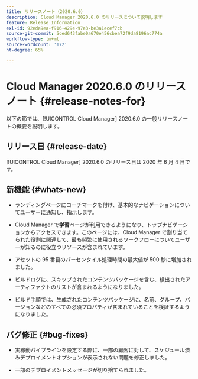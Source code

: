 ```yaml
---
title: リリースノート（2020.6.0）
description: Cloud Manager 2020.6.0 のリリースについて説明します
feature: Release Information
exl-id: 92eda9ea-f916-429e-97e3-be3a1ecef7cb
source-git-commit: 5ced643fabe0a670e456cbea72f9da8196ac774a
workflow-type: tm+mt
source-wordcount: '172'
ht-degree: 65%

---
```


# Cloud Manager 2020.6.0 のリリースノート {#release-notes-for}

以下の節では、[!UICONTROL Cloud Manager] 2020.6.0 の一般リリースノートの概要を説明します。

## リリース日 {#release-date}

[!UICONTROL Cloud Manager] 2020.6.0 のリリース日は 2020 年 6 月 4 日です。

## 新機能 {#whats-new}

* ランディングページにコーチマークを付け、基本的なナビゲーションについてユーザーに通知し、指示します。

* Cloud Manager で&#x200B;**学習**&#x200B;ページが利用できるようになり、トップナビゲーションからアクセスできます。このページには、Cloud Manager で割り当てられた役割に関連して、最も頻繁に使用されるワークフローについてユーザーが知るのに役立つリソースが含まれています。

* アセットの 95 番目のパーセンタイル処理時間の最大値が 500 秒に増加されました。

* ビルドログに、スキップされたコンテンツパッケージを含む、検出されたアーティファクトのリストが含まれるようになりました。

* ビルド手順では、生成されたコンテンツパッケージに、名前、グループ、バージョンなどのすべての必須プロパティが含まれていることを検証するようになりました。

## バグ修正 {#bug-fixes}

* 実稼動パイプラインを設定する際に、一部の顧客に対して、スケジュール済みデプロイメントオプションが表示されない問題を修正しました。

* 一部のデプロイメントメッセージが切り捨てられました。
